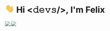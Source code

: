 <!--
**felixlosada/felixlosada** is a ✨ _special_ ✨ repository because its `README.md` (this file) appears on your GitHub profile.
-->

<h1><img src="https://raw.githubusercontent.com/ABSphreak/ABSphreak/master/gifs/Hi.gif" width="30px" /> Hi <𝚍𝚎𝚟𝚜/>, I'm Felix </h1>

<!--
<p>🔭 I’m currently working on my Website!</p>
<p>🌱 I’m a Computer Science student</p>
-->




<a href="https://github.com/anuraghazra/github-readme-stats">
  <img align="center" src="https://github-readme-stats.vercel.app/api?username=felixlosada&show_icons=true&theme=tokyonight&count_private=true" />
</a>
<a href="https://github.com/anuraghazra/convoychat">
  <img align="center" src="https://github-readme-stats.vercel.app/api/top-langs/?username=felixlosada&layout=compact&theme=tokyonight" />
</a>
